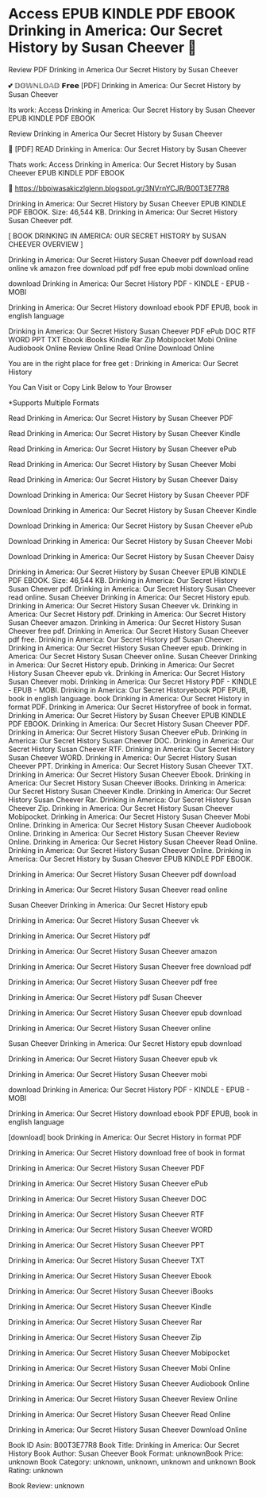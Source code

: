 # Access EPUB KINDLE PDF EBOOK Drinking in America: Our Secret History by  Susan Cheever 📕
Review PDF Drinking in America Our Secret History by Susan Cheever

💕 𝔻𝕆𝕎ℕ𝕃𝕆𝔸𝔻 𝗙𝗿𝗲𝗲 [PDF] Drinking in America: Our Secret History by Susan Cheever

Its work: Access Drinking in America: Our Secret History by Susan Cheever EPUB KINDLE PDF EBOOK


Review Drinking in America Our Secret History by Susan Cheever

📕 [PDF] READ Drinking in America: Our Secret History by Susan Cheever

Thats work: Access Drinking in America: Our Secret History by Susan Cheever EPUB KINDLE PDF EBOOK



🧭 https://bbpiwasakiczlglenn.blogspot.gr/3NVrnYCJR/B00T3E77R8



Drinking in America: Our Secret History by Susan Cheever EPUB KINDLE PDF EBOOK. Size: 46,544 KB. Drinking in America: Our Secret History Susan Cheever pdf.

[ BOOK DRINKING IN AMERICA: OUR SECRET HISTORY by SUSAN CHEEVER OVERVIEW ]

Drinking in America: Our Secret History Susan Cheever pdf download read online vk amazon free download pdf pdf free epub mobi download online

download Drinking in America: Our Secret History PDF - KINDLE - EPUB - MOBI

Drinking in America: Our Secret History download ebook PDF EPUB, book in english language

Drinking in America: Our Secret History Susan Cheever PDF ePub DOC RTF WORD PPT TXT Ebook iBooks Kindle Rar Zip Mobipocket Mobi Online Audiobook Online Review Online Read Online Download Online

You are in the right place for free get : Drinking in America: Our Secret History

You Can Visit or Copy Link Below to Your Browser

*Supports Multiple Formats


Read Drinking in America: Our Secret History by Susan Cheever PDF

Read Drinking in America: Our Secret History by Susan Cheever Kindle

Read Drinking in America: Our Secret History by Susan Cheever ePub

Read Drinking in America: Our Secret History by Susan Cheever Mobi

Read Drinking in America: Our Secret History by Susan Cheever Daisy

Download Drinking in America: Our Secret History by Susan Cheever PDF

Download Drinking in America: Our Secret History by Susan Cheever Kindle

Download Drinking in America: Our Secret History by Susan Cheever ePub

Download Drinking in America: Our Secret History by Susan Cheever Mobi

Download Drinking in America: Our Secret History by Susan Cheever Daisy

Drinking in America: Our Secret History by Susan Cheever EPUB KINDLE PDF EBOOK. Size: 46,544 KB. Drinking in America: Our Secret History Susan Cheever pdf. Drinking in America: Our Secret History Susan Cheever read online. Susan Cheever Drinking in America: Our Secret History epub. Drinking in America: Our Secret History Susan Cheever vk. Drinking in America: Our Secret History pdf. Drinking in America: Our Secret History Susan Cheever amazon. Drinking in America: Our Secret History Susan Cheever free pdf. Drinking in America: Our Secret History Susan Cheever pdf free. Drinking in America: Our Secret History pdf Susan Cheever. Drinking in America: Our Secret History Susan Cheever epub. Drinking in America: Our Secret History Susan Cheever online. Susan Cheever Drinking in America: Our Secret History epub. Drinking in America: Our Secret History Susan Cheever epub vk. Drinking in America: Our Secret History Susan Cheever mobi. Drinking in America: Our Secret History PDF - KINDLE - EPUB - MOBI. Drinking in America: Our Secret Historyebook PDF EPUB, book in english language. book Drinking in America: Our Secret History in format PDF. Drinking in America: Our Secret Historyfree of book in format. Drinking in America: Our Secret History by Susan Cheever EPUB KINDLE PDF EBOOK. Drinking in America: Our Secret History Susan Cheever PDF. Drinking in America: Our Secret History Susan Cheever ePub. Drinking in America: Our Secret History Susan Cheever DOC. Drinking in America: Our Secret History Susan Cheever RTF. Drinking in America: Our Secret History Susan Cheever WORD. Drinking in America: Our Secret History Susan Cheever PPT. Drinking in America: Our Secret History Susan Cheever TXT. Drinking in America: Our Secret History Susan Cheever Ebook. Drinking in America: Our Secret History Susan Cheever iBooks. Drinking in America: Our Secret History Susan Cheever Kindle. Drinking in America: Our Secret History Susan Cheever Rar. Drinking in America: Our Secret History Susan Cheever Zip. Drinking in America: Our Secret History Susan Cheever Mobipocket. Drinking in America: Our Secret History Susan Cheever Mobi Online. Drinking in America: Our Secret History Susan Cheever Audiobook Online. Drinking in America: Our Secret History Susan Cheever Review Online. Drinking in America: Our Secret History Susan Cheever Read Online. Drinking in America: Our Secret History Susan Cheever Online. Drinking in America: Our Secret History by Susan Cheever EPUB KINDLE PDF EBOOK.

Drinking in America: Our Secret History Susan Cheever pdf download

Drinking in America: Our Secret History Susan Cheever read online

Susan Cheever Drinking in America: Our Secret History epub

Drinking in America: Our Secret History Susan Cheever vk

Drinking in America: Our Secret History pdf

Drinking in America: Our Secret History Susan Cheever amazon

Drinking in America: Our Secret History Susan Cheever free download pdf

Drinking in America: Our Secret History Susan Cheever pdf free

Drinking in America: Our Secret History pdf Susan Cheever

Drinking in America: Our Secret History Susan Cheever epub download

Drinking in America: Our Secret History Susan Cheever online

Susan Cheever Drinking in America: Our Secret History epub download

Drinking in America: Our Secret History Susan Cheever epub vk

Drinking in America: Our Secret History Susan Cheever mobi

download Drinking in America: Our Secret History PDF - KINDLE - EPUB - MOBI

Drinking in America: Our Secret History download ebook PDF EPUB, book in english language

[download] book Drinking in America: Our Secret History in format PDF

Drinking in America: Our Secret History download free of book in format

Drinking in America: Our Secret History Susan Cheever PDF

Drinking in America: Our Secret History Susan Cheever ePub

Drinking in America: Our Secret History Susan Cheever DOC

Drinking in America: Our Secret History Susan Cheever RTF

Drinking in America: Our Secret History Susan Cheever WORD

Drinking in America: Our Secret History Susan Cheever PPT

Drinking in America: Our Secret History Susan Cheever TXT

Drinking in America: Our Secret History Susan Cheever Ebook

Drinking in America: Our Secret History Susan Cheever iBooks

Drinking in America: Our Secret History Susan Cheever Kindle

Drinking in America: Our Secret History Susan Cheever Rar

Drinking in America: Our Secret History Susan Cheever Zip

Drinking in America: Our Secret History Susan Cheever Mobipocket

Drinking in America: Our Secret History Susan Cheever Mobi Online

Drinking in America: Our Secret History Susan Cheever Audiobook Online

Drinking in America: Our Secret History Susan Cheever Review Online

Drinking in America: Our Secret History Susan Cheever Read Online

Drinking in America: Our Secret History Susan Cheever Download Online

Book ID Asin: B00T3E77R8
Book Title: Drinking in America: Our Secret History
Book Author: Susan Cheever
Book Format: unknownBook Price: unknown
Book Category: unknown, unknown, unknown and unknown
Book Rating: unknown

Book Review: unknown
